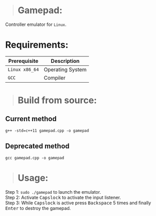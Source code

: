 > # Gamepad:
Controller emulator for `Linux`.

# Requirements:
| Prerequisite    | Description       |
| --------------- | ----------------- |
| `Linux x86_64`  | Operating System  |
| `GCC`           | Compiler          |

> # Build from source:
## Current method
`g++ -std=c++11 gamepad.cpp -o gamepad`

## Deprecated method
`gcc gamepad.cpp -o gamepad`

> # Usage:
Step 1: `sudo ./gamepad` to launch the emulator. <br>
Step 2: Activate <kbd>Capslock</kbd> to activate the input listener. <br>
Step 3: While <kbd>Capslock</kbd> is active press <kbd>Backspace</kbd> 5 times and finally <kbd>Enter</kbd> to destroy the gamepad. <br>

